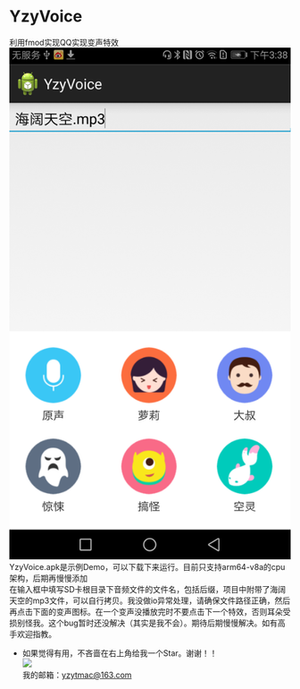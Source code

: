 # YzyVoice
利用fmod实现QQ实现变声特效  
![](https://github.com/yzytmac/YzyVoice/blob/master/YzyVoice.png "图片")  
YzyVoice.apk是示例Demo，可以下载下来运行。目前只支持arm64-v8a的cpu架构，后期再慢慢添加  
在输入框中填写SD卡根目录下音频文件的文件名，包括后缀，项目中附带了海阔天空的mp3文件，可以自行拷贝。我没做io异常处理，请确保文件路径正确，然后再点击下面的变声图标。在一个变声没播放完时不要点击下一个特效，否则耳朵受损别怪我。这个bug暂时还没解决（其实是我不会）。期待后期慢慢解决。如有高手欢迎指教。  
- 如果觉得有用，不吝啬在右上角给我一个Star。谢谢！！  
![](https://raw.githubusercontent.com/yzytmac/yzytmac.github.io/master/images/star.png)  
我的邮箱：yzytmac@163.com

